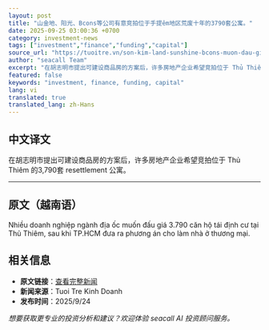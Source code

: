 ```yaml
---
layout: post
title: "山金地、阳光、Bcons等公司有意竞拍位于手提êm地区荒废十年的3790套公寓。"
date: 2025-09-25 03:00:36 +0700
category: investment-news
tags: ["investment","finance","funding","capital"]
source_url: "https://tuoitre.vn/son-kim-land-sunshine-bcons-muon-dau-gia-3-790-can-ho-bo-hoang-10-nam-o-thu-thiem-20250924195509213.htm"
author: "seacall Team"
excerpt: "在胡志明市提出可建设商品房的方案后，许多房地产企业希望竞拍位于 Thủ Thiêm 的3,790套 resettlement 公寓。..."
featured: false
keywords: "investment, finance, funding, capital"
lang: vi
translated: true
translated_lang: zh-Hans
---
```


## 中文译文

在胡志明市提出可建设商品房的方案后，许多房地产企业希望竞拍位于 Thủ Thiêm 的3,790套 resettlement 公寓。

---

## 原文（越南语）

Nhiều doanh nghiệp ngành địa ốc muốn đấu giá 3.790 căn hộ tái định cư tại Thủ Thiêm, sau khi TP.HCM đưa ra phương án cho làm nhà ở thương mại.

## 相关信息

- **原文链接**：[查看完整新闻](https://tuoitre.vn/son-kim-land-sunshine-bcons-muon-dau-gia-3-790-can-ho-bo-hoang-10-nam-o-thu-thiem-20250924195509213.htm)
- **新闻来源**：Tuoi Tre Kinh Doanh
- **发布时间**：2025/9/24

*想要获取更专业的投资分析和建议？欢迎体验 seacall AI 投资顾问服务。*